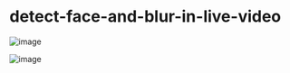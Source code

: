 # detect-face-and-blur-in-live-video

![image](https://user-images.githubusercontent.com/69861558/147645341-1ba10e6b-8fdb-4593-bd39-c102d7821bd3.png)


![image](https://user-images.githubusercontent.com/69861558/147645486-77ec3f1d-3d23-408e-976a-14a6672d51dd.png)
